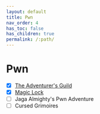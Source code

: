 ```yaml
---
layout: default
title: Pwn
nav_order: 4
has_toc: false
has_children: true
permalink: /:path/
---
```

# Pwn
- [x] [The Adventurer's Guild](The%20Adventurer's%20Guild/)
- [x] [Magic Lock](Magic%20Lock/)
- [ ] Jaga Almighty's Pwn Adventure
- [ ] Cursed Grimoires
